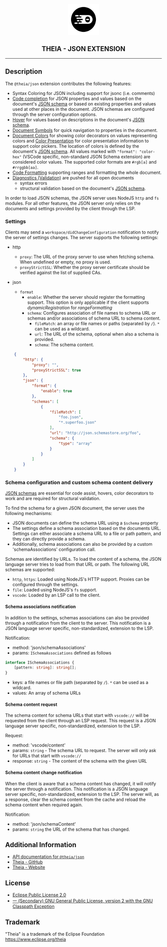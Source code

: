 <div align='center'>

<br />

<img src='https://raw.githubusercontent.com/eclipse-theia/theia/master/logo/theia.svg?sanitize=true' alt='theia-ext-logo' width='100px' />

<h2>THEIA - JSON EXTENSION</h2>

<hr />

</div>

## Description

The `@theia/json` extension contributes the following features:
- Syntax Coloring for JSON including support for jsonc (i.e. comments)
- [Code completion](https://microsoft.github.io/language-server-protocol/specification#textDocument_completion) for JSON properties and values based on the document's [JSON schema](http://json-schema.org/) or based on existing properties and values used at other places in the document. JSON schemas are configured through the server configuration options.
- [Hover](https://microsoft.github.io/language-server-protocol/specification#textDocument_hover) for values based on descriptions in the document's [JSON schema](http://json-schema.org/).
- [Document Symbols](https://microsoft.github.io/language-server-protocol/specification#textDocument_documentSymbol) for quick navigation to properties in the document.
- [Document Colors](https://microsoft.github.io/language-server-protocol/specification#textDocument_documentColor) for showing color decorators on values representing colors and [Color Presentation](https://microsoft.github.io/language-server-protocol/specification#textDocument_colorPresentation) for color presentation information to support color pickers. The location of colors is defined by the document's [JSON schema](http://json-schema.org/). All values marked with `"format": "color-hex"` (VSCode specific, non-standard JSON Schema extension) are considered color values. The supported color formats are `#rgb[a]` and `#rrggbb[aa]`.
- [Code Formatting](https://microsoft.github.io/language-server-protocol/specification#textDocument_rangeFormatting) supporting ranges and formatting the whole document.
- [Diagnostics (Validation)](https://microsoft.github.io/language-server-protocol/specification#textDocument_publishDiagnostics) are pushed for all open documents
   - syntax errors
   - structural validation based on the document's [JSON schema](http://json-schema.org/).

In order to load JSON schemas, the JSON server uses NodeJS `http` and `fs` modules. For all other features, the JSON server only relies on the documents and settings provided by the client through the LSP.

### Settings

Clients may send a `workspace/didChangeConfiguration` notification to notify the server of settings changes.
The server supports the following settings:

- http
   - `proxy`: The URL of the proxy server to use when fetching schema. When undefined or empty, no proxy is used.
   - `proxyStrictSSL`: Whether the proxy server certificate should be verified against the list of supplied CAs.

- json
  - `format`
    - `enable`: Whether the server should register the formatting support. This option is only applicable if the client supports *dynamicRegistration* for *rangeFormatting*
    - `schema`: Configures association of file names to schema URL or schemas and/or associations of schema URL to schema content.
	  - `fileMatch`: an array or file names or paths (separated by `/`). `*` can be used as a wildcard.
	  - `url`: The URL of the schema, optional when also a schema is provided.
	  - `schema`: The schema content.

```json
	{
        "http": {
            "proxy": "",
            "proxyStrictSSL": true
        },
        "json": {
            "format": {
                "enable": true
            },
            "schemas": [
                {
                    "fileMatch": [
                        "foo.json",
                        "*.superfoo.json"
                    ],
                    "url": "http://json.schemastore.org/foo",
                    "schema": {
                    	"type": "array"
                    }
                }
            ]
        }
    }
```

### Schema configuration and custom schema content delivery

[JSON schemas](http://json-schema.org/) are essential for code assist, hovers, color decorators to work and are required for structural validation.

To find the schema for a given JSON document, the server uses the following mechanisms:
- JSON documents can define the schema URL using a `$schema` property
- The settings define a schema association based on the documents URL. Settings can either associate a schema URL to a file or path pattern, and they can directly provide a schema.
- Additionally, schema associations can also be provided by a custom 'schemaAssociations' configuration call.

Schemas are identified by URLs. To load the content of a schema, the JSON language server tries to load from that URL or path. The following URL schemas are supported:
- `http`, `https`: Loaded using NodeJS's HTTP support. Proxies can be configured through the settings.
- `file`: Loaded using NodeJS's `fs` support.
- `vscode`: Loaded by an LSP call to the client.

#### Schema associations notification

In addition to the settings, schemas associations can also be provided through a notification from the client to the server. This notification is a JSON language server specific, non-standardized, extension to the LSP.

Notification:
- method: 'json/schemaAssociations'
- params: `ISchemaAssociations` defined as follows

```ts
interface ISchemaAssociations {
	[pattern: string]: string[];
}
```
  - keys: a file names or file path (separated by `/`). `*` can be used as a wildcard.
  - values: An array of schema URLs

#### Schema content request

The schema content for schema URLs that start with `vscode://` will be requested from the client through an LSP request. This request is a JSON language server specific, non-standardized, extension to the LSP.

Request:
- method: 'vscode/content'
- params: `string` - The schema URL to request. The server will only ask for URLs that start with `vscode://`
- response: `string` - The content of the schema with the given URL

#### Schema content change notification

When the client is aware that a schema content has changed, it will notify the server through a notification. This notification is a JSON language server specific, non-standardized, extension to the LSP.
The server will, as a response, clear the schema content from the cache and reload the schema content when required again.

Notification:
- method: 'json/schemaContent'
- params: `string` the URL of the schema that has changed.

## Additional Information

- [API documentation for `@theia/json`](https://eclipse-theia.github.io/theia/docs/next/modules/json.html)
- [Theia - GitHub](https://github.com/eclipse-theia/theia)
- [Theia - Website](https://theia-ide.org/)

## License

- [Eclipse Public License 2.0](http://www.eclipse.org/legal/epl-2.0/)
- [一 (Secondary) GNU General Public License, version 2 with the GNU Classpath Exception](https://projects.eclipse.org/license/secondary-gpl-2.0-cp)

## Trademark
"Theia" is a trademark of the Eclipse Foundation
https://www.eclipse.org/theia




